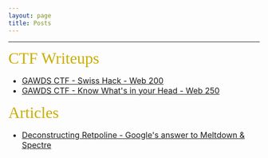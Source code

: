 ```yaml
---
layout: page
title: Posts
---
```


* * *

<div style="font-size: 2rem;font-family: 'EB Garamond', serif;color: #caad00;">CTF Writeups </div> 
<p>
  <ul style="font-size: 1rem">
  <li><a href="/">GAWDS CTF - Swiss Hack - Web 200</a></li>
  <li><a href="/">GAWDS CTF - Know What's in your Head - Web 250</a></li>
</ul>
</p>

<div style="font-size: 2rem;font-family: 'EB Garamond', serif;color: #caad00;">Articles</div>
  
<p>
  <ul style="font-size: 1rem">
  <li><a href="/">Deconstructing Retpoline - Google's answer to Meltdown & Spectre</a></li>
</ul>
</p>
